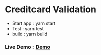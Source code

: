# Creditcard Validation

- Start app : yarn start
- Test : yarn test
- build : yarn build

### Live Demo : [Demo](https://upbeat-chandrasekhar-ad7c2c.netlify.com/)
